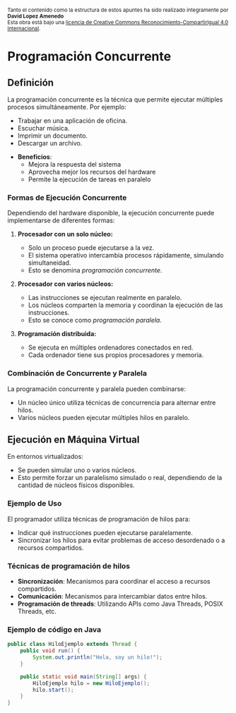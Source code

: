 <br>
<small>Tanto el contenido como la estructura de estos apuntes ha sido realizado integramente por <b>David Lopez Amenedo</b></small><br>
<small>Esta obra está bajo una <a href="https://creativecommons.org/licenses/by-sa/4.0/">licencia de Creative Commons Reconocimiento-CompartirIgual 4.0 Internacional</a>.</small>


# Programación Concurrente

## Definición
La programación concurrente es la técnica que permite ejecutar múltiples procesos simultáneamente. Por ejemplo:
- Trabajar en una aplicación de oficina.
- Escuchar música.
- Imprimir un documento.
- Descargar un archivo.

* **Beneficios**:
    + Mejora la respuesta del sistema
    + Aprovecha mejor los recursos del hardware
    + Permite la ejecución de tareas en paralelo


### Formas de Ejecución Concurrente
Dependiendo del hardware disponible, la ejecución concurrente puede implementarse de diferentes formas:

1. **Procesador con un solo núcleo:**
   - Solo un proceso puede ejecutarse a la vez.
   - El sistema operativo intercambia procesos rápidamente, simulando simultaneidad.
   - Esto se denomina *programación concurrente*.

2. **Procesador con varios núcleos:**
   - Las instrucciones se ejecutan realmente en paralelo.
   - Los núcleos comparten la memoria y coordinan la ejecución de las instrucciones.
   - Esto se conoce como *programación paralela*.

3. **Programación distribuida:**
   - Se ejecuta en múltiples ordenadores conectados en red.
   - Cada ordenador tiene sus propios procesadores y memoria.

### Combinación de Concurrente y Paralela
La programación concurrente y paralela pueden combinarse:
- Un núcleo único utiliza técnicas de concurrencia para alternar entre hilos.
- Varios núcleos pueden ejecutar múltiples hilos en paralelo.

## Ejecución en Máquina Virtual
En entornos virtualizados:
- Se pueden simular uno o varios núcleos.
- Esto permite forzar un paralelismo simulado o real, dependiendo de la cantidad de núcleos físicos disponibles.

### Ejemplo de Uso
El programador utiliza técnicas de programación de hilos para:
- Indicar qué instrucciones pueden ejecutarse paralelamente.
- Sincronizar los hilos para evitar problemas de acceso desordenado o a recursos compartidos.

### Técnicas de programación de hilos

* **Sincronización**: Mecanismos para coordinar el acceso a recursos compartidos.
* **Comunicación**: Mecanismos para intercambiar datos entre hilos.
* **Programación de threads**: Utilizando APIs como Java Threads, POSIX Threads, etc.

### Ejemplo de código en Java
```java
public class HiloEjemplo extends Thread {
    public void run() {
        System.out.println("Hola, soy un hilo!");
    }

    public static void main(String[] args) {
        HiloEjemplo hilo = new HiloEjemplo();
        hilo.start();
    }
}